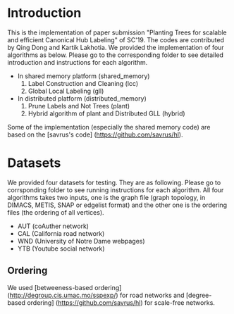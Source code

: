 # Introduction #
This is the implementation of paper submission "Planting Trees for scalable and efficient Canonical Hub Labeling" of SC'19. The codes are contributed by Qing Dong and Kartik Lakhotia. We provided the implementation of four algorithms as below. Please go to the corresponding folder to see detailed introduction and instructions for each algorithm. 
* In shared memory platform (shared\_memory)
	1.  Label Construction and Cleaning (lcc)
	2.  Global Local Labeling (gll)
* In distributed platform (distributed\_memory)
	1.  Prune Labels and Not Trees (plant)
	2.  Hybrid algorithm of plant and Distributed GLL (hybrid)
	
Some of the implementation (especially the shared memory code) are based on the [savrus's code] (https://github.com/savrus/hl). 
# Datasets #
We provided four datasets for testing. They are as following. Please go to corrsponding folder to see running instructions for each algorithm. All four algorithms takes two inputs, one is the graph file (graph topology, in DIMACS, METIS, SNAP or edgelist format) and the other one is the ordering files (the ordering of all vertices). 
* AUT (coAuther network)
* CAL (California road network)
* WND (University of Notre Dame webpages)
* YTB (Youtube social network)
## Ordering ##
We used [betweeness-based ordering] (http://degroup.cis.umac.mo/sspexp/) for road networks and [degree-based ordering] (https://github.com/savrus/hl) for scale-free networks. 

